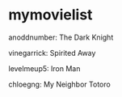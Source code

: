 # mymovielist
anoddnumber: The Dark Knight

vinegarrick: Spirited Away

levelmeup5: Iron Man

chloegng: My Neighbor Totoro
